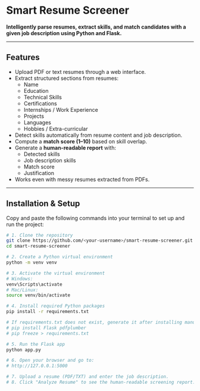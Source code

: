 # Smart Resume Screener

**Intelligently parse resumes, extract skills, and match candidates with a given job description using Python and Flask.**

---

## Features

- Upload PDF or text resumes through a web interface.
- Extract structured sections from resumes:
  - Name
  - Education
  - Technical Skills
  - Certifications
  - Internships / Work Experience
  - Projects
  - Languages
  - Hobbies / Extra-curricular
- Detect skills automatically from resume content and job description.
- Compute a **match score (1–10)** based on skill overlap.
- Generate a **human-readable report** with:
  - Detected skills
  - Job description skills
  - Match score
  - Justification
- Works even with messy resumes extracted from PDFs.

---

## Installation & Setup

Copy and paste the following commands into your terminal to set up and run the project:

```bash
# 1. Clone the repository
git clone https://github.com/<your-username>/smart-resume-screener.git
cd smart-resume-screener

# 2. Create a Python virtual environment
python -m venv venv

# 3. Activate the virtual environment
# Windows:
venv\Scripts\activate
# Mac/Linux:
source venv/bin/activate

# 4. Install required Python packages
pip install -r requirements.txt

# If requirements.txt does not exist, generate it after installing manually
# pip install Flask pdfplumber
# pip freeze > requirements.txt

# 5. Run the Flask app
python app.py

# 6. Open your browser and go to:
# http://127.0.0.1:5000

# 7. Upload a resume (PDF/TXT) and enter the job description.
# 8. Click "Analyze Resume" to see the human-readable screening report.
